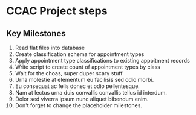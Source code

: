 # CCAC Project steps

## Key Milestones

1. Read flat files into database
2. Create classification schema for appointment types
3. Apply appointment type classifications to existing appoitment records
4. Write script to create count of appointment types by class
5. Wait for the choas, super duper scary stuff
6. Urna molestie at elementum eu facilisis sed odio morbi.
7. Eu consequat ac felis donec et odio pellentesque.
8. Nam at lectus urna duis convallis convallis tellus id interdum.
9. Dolor sed viverra ipsum nunc aliquet bibendum enim.
10. Don't forget to change the placeholder milestones.

